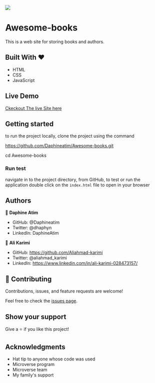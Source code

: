 ![](https://img.shields.io/badge/Microverse-blueviolet)

# Awesome-books

This is a web site for storing books and authors.

## Built With &hearts;

- HTML
- CSS
- JavaScript

## Live Demo

[Ckeckout The live Site here]()

## Getting started

to run the project locally, clone the project using the command

https://github.com/Daphineatim/Awesome-books.git

cd Awesome-books

### Run test

navigate in to the project directory, from GitHub,
to test or run the application double click on the `index.html` file to open in your browser

## Authors

👤 **Daphine Atim**

- GitHub: @Daphineatim
- Twitter: @dhaphyn
- LinkedIn: DaphineAtim

👤 **Ali Karimi**

- GitHub: https://github.com/Aliahmad-karimi
- Twitter: @aliahmad_karimi
- LinkedIn: https://www.linkedin.com/in/ali-karimi-028473157/

## 🤝 Contributing

Contributions, issues, and feature requests are welcome!

Feel free to check the [issues page](../../issues/).

## Show your support

Give a ⭐️ if you like this project!

## Acknowledgments

- Hat tip to anyone whose code was used
- Microverse program
- Microverse team
- My family's support
